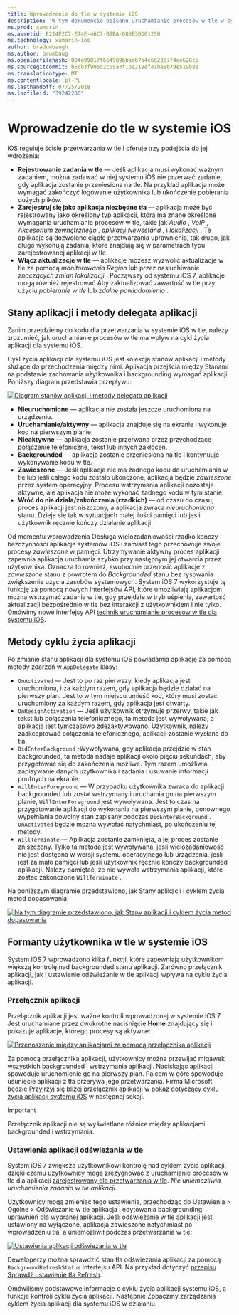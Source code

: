 ```yaml
---
title: Wprowadzenie do tle w systemie iOS
description: 'W tym dokumencie opisano uruchamianie procesów w tle w systemie iOS: Stany aplikacji, metody cyklu życia aplikacji i odświeżanie w tle aplikacji.'
ms.prod: xamarin
ms.assetid: E214F2C7-E74E-46C7-B5BA-080B30D61250
ms.technology: xamarin-ios
author: bradumbaugh
ms.author: brumbaug
ms.openlocfilehash: 804a99817f664989bbac67a4c662357f4ee628c5
ms.sourcegitcommit: b56b3f906d2c05a3f1be219ef41be8b79e519b8e
ms.translationtype: MT
ms.contentlocale: pl-PL
ms.lasthandoff: 07/25/2018
ms.locfileid: "39242280"
---
```

# <a name="introduction-to-backgrounding-in-ios"></a>Wprowadzenie do tle w systemie iOS

iOS reguluje ściśle przetwarzania w tle i oferuje trzy podejścia do jej wdrożenia:

-  **Rejestrowanie zadania w tle** — Jeśli aplikacja musi wykonać ważnym zadaniem, można zadawać w niej systemu iOS nie przerwać zadanie, gdy aplikacja zostanie przeniesiona na tle. Na przykład aplikacja może wymagać zakończyć logowanie użytkownika lub ukończenie pobierania dużych plików.
-  **Zarejestruj się jako aplikacja niezbędne tła** — aplikacja może być rejestrowany jako określony typ aplikacji, która ma znane określone wymagania uruchamianie procesów w tle, takie jak *Audio* , *VoIP* ,  *Akcesorium zewnętrznego* , *aplikacji Newsstand* , i *lokalizacji* . Te aplikacje są dozwolone ciągłe przetwarzania uprawnienia, tak długo, jak długo wykonują zadania, które znajdują się w parametrach typu zarejestrowanej aplikacji w tle.
-  **Włącz aktualizacje w tle** — aplikacje możesz wyzwolić aktualizacje w tle za pomocą *monitorowania Region* lub przez nasłuchiwanie *znaczących zmian lokalizacji* . Począwszy od systemu iOS 7, aplikacje mogą również rejestrować Aby zaktualizować zawartość w tle przy użyciu *pobieranie w tle* lub *zdalne powiadomienia* .


## <a name="application-states-and-application-delegate-methods"></a>Stany aplikacji i metody delegata aplikacji

Zanim przejdziemy do kodu dla przetwarzania w systemie iOS w tle, należy zrozumieć, jak uruchamianie procesów w tle ma wpływ na cykl życia aplikacji dla systemu iOS.

Cykl życia aplikacji dla systemu iOS jest kolekcją stanów aplikacji i metody służące do przechodzenia między nimi. Aplikacja przejścia między Stanami na podstawie zachowania użytkownika i backgrounding wymagań aplikacji. Poniższy diagram przedstawia przepływu:

 [![](introduction-to-backgrounding-in-ios-images/applicationlifecycle-.png "Diagram stanów aplikacji i metody delegata aplikacji")](introduction-to-backgrounding-in-ios-images/applicationlifecycle-.png#lightbox)

-  **Nieuruchomione** — aplikacja nie została jeszcze uruchomiona na urządzeniu.
-  **Uruchamianie/aktywny** — aplikacja znajduje się na ekranie i wykonuje kod na pierwszym planie.
-  **Nieaktywne** — aplikacja zostanie przerwana przez przychodzące połączenie telefoniczne, tekst lub innych zakłóceń.
-  **Backgrounded** — aplikacja zostanie przeniesiona na tle i kontynuuje wykonywanie kodu w tle.
-  **Zawieszone** — Jeśli aplikacja nie ma żadnego kodu do uruchamiania w tle lub jeśli całego kodu zostało ukończone, aplikacja będzie *zawieszone* przez system operacyjny. Procesu wstrzymania aplikacji pozostaje aktywne, ale aplikacja nie może wykonać żadnego kodu w tym stanie.
-  **Wróć do nie działa/zakończenia (rzadkich)** — od czasu do czasu, proces aplikacji jest niszczony, a aplikacja zwraca *nieuruchomiona* stanu. Dzieje się tak w sytuacjach małej ilości pamięci lub jeśli użytkownik ręcznie kończy działanie aplikacji.


Od momentu wprowadzenia Obsługa wielozadaniowości rzadko kończy bezczynności aplikacje systemów iOS i zamiast tego przechowuje swoje procesy *zawieszone* w pamięci. Utrzymywanie aktywny proces aplikacji zapewnia aplikacja uruchamia szybko przy następnym jej otwarcia przez użytkownika. Oznacza to również, swobodnie przenosić aplikacje z *zawieszone* stanu z powrotem do *Backgrounded* stanu bez rysowania zwiększenie użycia zasobów systemowych. System iOS 7 wykorzystuje tę funkcję za pomocą nowych interfejsów API, które umożliwiają aplikacjom można wstrzymać zadania w tle, gdy przejdzie w tryb uśpienia, zawartość aktualizacji bezpośrednio w tle bez interakcji z użytkownikiem i nie tylko. Omówimy nowe interfejsy API [technik uruchamianie procesów w tle dla systemu iOS](~/ios/app-fundamentals/backgrounding/ios-backgrounding-techniques/index.md).

## <a name="application-lifecycle-methods"></a>Metody cyklu życia aplikacji

Po zmianie stanu aplikacji dla systemu iOS powiadamia aplikację za pomocą metody zdarzeń w `AppDelegate` klasy:

-  `OnActivated` — Jest to po raz pierwszy, kiedy aplikacja jest uruchomiona, i za każdym razem, gdy aplikacja będzie działać na pierwszy plan. Jest to w tym miejscu umieść kod, który musi zostać uruchomiony za każdym razem, gdy aplikacja jest otwarty.
-  `OnResignActivation` — Jeśli użytkownik otrzymuje przerwy, takie jak tekst lub połączenia telefonicznego, ta metoda jest wywoływana, a aplikacja jest tymczasowo zdezaktywowano. Użytkownik, należy zaakceptować połączenia telefonicznego, aplikacji zostanie wysłana do tła.
-  `DidEnterBackground` -Wywoływana, gdy aplikacja przejdzie w stan backgrounded, ta metoda nadaje aplikacji około pięciu sekundach, aby przygotować się do zakończenia możliwe. Tym razem umożliwia zapisywanie danych użytkownika i zadania i usuwanie informacji poufnych na ekranie.
-  `WillEnterForeground` — W przypadku użytkownika zwraca do aplikacji backgrounded lub został wstrzymany i uruchamia go na pierwszym planie, `WillEnterForeground` jest wywoływana. Jest to czas na przygotowanie aplikacji do wykonania na pierwszym planie, ponownego wypełniania dowolny stan zapisany podczas `DidEnterBackground` .  `OnActivated` będzie można wywołać natychmiast, po ukończeniu tej metody.
-  `WillTerminate` — Aplikacja zostanie zamknięta, a jej proces zostanie zniszczony. Tylko ta metoda jest wywoływana, jeśli wielozadaniowość nie jest dostępna w wersji systemu operacyjnego lub urządzenia, jeśli jest za mało pamięci lub jeśli użytkownik ręcznie kończy backgrounded aplikacji. Należy pamiętać, że nie wywoła wstrzymania aplikacji, które zostać zakończone `WillTerminate` .


Na poniższym diagramie przedstawiono, jak Stany aplikacji i cyklem życia metod dopasowania:

 [![](introduction-to-backgrounding-in-ios-images/image2.png "Na tym diagramie przedstawiono, jak Stany aplikacji i cyklem życia metod dopasowania")](introduction-to-backgrounding-in-ios-images/image2.png#lightbox)

## <a name="user-controls-for-backgrounding-in-ios"></a>Formanty użytkownika w tle w systemie iOS

System iOS 7 wprowadzono kilka funkcji, które zapewniają użytkownikom większą kontrolę nad backgrounded stanu aplikacji. Zarówno przełącznik aplikacji, jak i ustawienie odświeżanie w tle aplikacji wpływa na cyklu życia aplikacji.

### <a name="app-switcher"></a>Przełącznik aplikacji

Przełącznik aplikacji jest ważne kontroli wprowadzonej w systemie iOS 7. Jest uruchamiane przez dwukrotne naciśnięcie **Home** znajdujący się i pokazuje aplikacje, którego procesy są aktywne:

 [![](introduction-to-backgrounding-in-ios-images/app-switcher-.png "Przenoszenie między aplikacjami za pomocą przełącznika aplikacji")](introduction-to-backgrounding-in-ios-images/app-switcher-.png#lightbox)

Za pomocą przełącznika aplikacji, użytkownicy można przewijać migawek wszystkich backgrounded i wstrzymania aplikacji. Naciskając aplikacji spowoduje uruchomienie go na pierwszy plan. Palcem w górę spowoduje usunięcie aplikacji z tła przerywa jego przetwarzania. Firma Microsoft będzie Przyjrzyj się bliżej przełącznik aplikacji w [pokaz dotyczący cyklu życia aplikacji systemu iOS](~/ios/app-fundamentals/backgrounding/application-lifecycle-demo.md) w następnej sekcji.

> [!IMPORTANT]
> Przełącznik aplikacji nie są wyświetlane różnice między aplikacjami backgrounded i wstrzymania.



### <a name="background-app-refresh-settings"></a>Ustawienia aplikacji odświeżania w tle

System iOS 7 zwiększa użytkownikowi kontrolę nad cyklem życia aplikacji, dzięki czemu użytkownicy mogą zrezygnować z uruchamianie procesów w tle dla aplikacji [zarejestrowany dla przetwarzania w tle](~/ios/app-fundamentals/backgrounding/ios-backgrounding-techniques/registering-applications-to-run-in-background.md). *Nie uniemożliwia uruchomienia zadania w tle aplikacji*.

Użytkownicy mogą zmieniać tego ustawienia, przechodząc do <span class="uiitem">Ustawienia > Ogólne > Odświeżanie w tle aplikacja</span> i edytowania backgrounding uprawnień dla wybranej aplikacji. Jeśli odświeżanie w tle aplikacji jest ustawiony na wyłączone, aplikacja zawieszone natychmiast po wprowadzeniu tła, a uniemożliwił podczas przetwarzania w tle:

 [![](introduction-to-backgrounding-in-ios-images/settings-.png "Ustawienia aplikacji odświeżania w tle")](introduction-to-backgrounding-in-ios-images/settings-.png#lightbox)

Deweloperzy można sprawdzić stan tła odświeżania aplikacji za pomocą `BackgroundRefreshStatus` interfejsu API. Na przykład dotyczyć [przepisu Sprawdź ustawienie tła Refresh](https://github.com/xamarin/recipes/tree/master/Recipes/ios/multitasking/check_background_refresh_setting).

Omówiliśmy podstawowe informacje o cyklu życia aplikacji systemu iOS, a funkcje kontroli cyklu życia aplikacji. Następnie Zobaczmy zarządzania cyklem życia aplikacji dla systemu iOS w działaniu.

